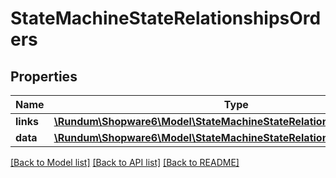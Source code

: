 # StateMachineStateRelationshipsOrders

## Properties
Name | Type | Description | Notes
------------ | ------------- | ------------- | -------------
**links** | [**\Rundum\Shopware6\Model\StateMachineStateRelationshipsOrdersLinks**](StateMachineStateRelationshipsOrdersLinks.md) |  | [optional] 
**data** | [**\Rundum\Shopware6\Model\StateMachineStateRelationshipsOrdersData[]**](StateMachineStateRelationshipsOrdersData.md) |  | [optional] 

[[Back to Model list]](../../README.md#documentation-for-models) [[Back to API list]](../../README.md#documentation-for-api-endpoints) [[Back to README]](../../README.md)

